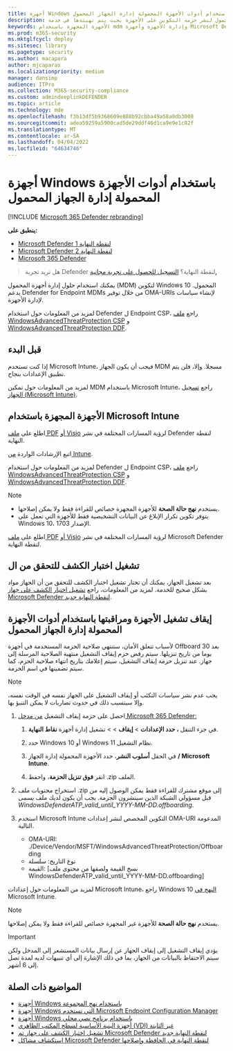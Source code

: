 ```yaml
---
title: أجهزة Windows باستخدام أدوات الأجهزة المحمولة إدارة الجهاز المحمول
description: استخدم أدوات إدارة الجهاز المحمول لنشر حزمة التكوين على الأجهزة بحيث يتم تهيئةها في خدمة Defender for Endpoint.
keywords: الأجهزة المجهزة باستخدام mdm وإدارة الأجهزة وأجهزة Microsoft Defender لنقطة النهاية وأجهزة mdm
ms.prod: m365-security
ms.mktglfcycl: deploy
ms.sitesec: library
ms.pagetype: security
ms.author: macapara
author: mjcaparas
ms.localizationpriority: medium
manager: dansimp
audience: ITPro
ms.collection: M365-security-compliance
ms.custom: admindeeplinkDEFENDER
ms.topic: article
ms.technology: mde
ms.openlocfilehash: f3b13df5b9368609e888b92cbba49a58a0db3008
ms.sourcegitcommit: adea59259a5900cad5de29ddf46d1ca9e9e1c82f
ms.translationtype: MT
ms.contentlocale: ar-SA
ms.lasthandoff: 04/04/2022
ms.locfileid: "64634746"
---
```

# <a name="onboard-windows-devices-using-mobile-device-management-tools"></a>أجهزة Windows باستخدام أدوات الأجهزة المحمولة إدارة الجهاز المحمول

[!INCLUDE [Microsoft 365 Defender rebranding](../../includes/microsoft-defender.md)]

**ينطبق على:**
- [Microsoft Defender لنقطة النهاية 1](https://go.microsoft.com/fwlink/p/?linkid=2154037)
- [Microsoft Defender لنقطة النهاية 2](https://go.microsoft.com/fwlink/p/?linkid=2154037)
- [Microsoft 365 Defender](https://go.microsoft.com/fwlink/?linkid=2118804)

> هل تريد تجربة Defender لنقطة النهاية؟ [التسجيل للحصول على تجربة مجانية.](https://signup.microsoft.com/create-account/signup?products=7f379fee-c4f9-4278-b0a1-e4c8c2fcdf7e&ru=https://aka.ms/MDEp2OpenTrial?ocid=docs-wdatp-configureendpointsmdm-abovefoldlink)

يمكنك استخدام حلول إدارة أجهزة المحمول (MDM) لتكوين Windows 10 المحمول. يدعم Defender for Endpoint MDMs من خلال توفير OMA-URIs لإنشاء سياسات لإدارة الأجهزة.


لمزيد من المعلومات حول استخدام Defender ل Endpoint CSP، راجع [ملف WindowsAdvancedThreatProtection CSP](https://msdn.microsoft.com/library/windows/hardware/mt723296(v=vs.85).aspx) و [WindowsAdvancedThreatProtection DDF](https://msdn.microsoft.com/library/windows/hardware/mt723297(v=vs.85).aspx).

## <a name="before-you-begin"></a>قبل البدء

إذا كنت تستخدم Microsoft Intune، فيجب أن يكون الجهاز MDM مسجلا. وإلا، فلن يتم تطبيق الإعدادات بنجاح.

لمزيد من المعلومات حول تمكين MDM باستخدام Microsoft Intune، راجع [تسجيل الجهاز (Microsoft Intune)](/mem/intune/enrollment/device-enrollment).

## <a name="onboard-devices-using-microsoft-intune"></a>الأجهزة المجهزة باستخدام Microsoft Intune

اطلع على [ملف PDF](https://download.microsoft.com/download/5/6/0/5609001f-b8ae-412f-89eb-643976f6b79c/mde-deployment-strategy.pdf) [أو Visio](https://download.microsoft.com/download/5/6/0/5609001f-b8ae-412f-89eb-643976f6b79c/mde-deployment-strategy.vsdx) لرؤية المسارات المختلفة في نشر Defender لنقطة النهاية.

اتبع الإرشادات الواردة [من Intune](/mem/intune/protect/advanced-threat-protection-configure).

لمزيد من المعلومات حول استخدام Defender ل Endpoint CSP، راجع [ملف WindowsAdvancedThreatProtection CSP](https://msdn.microsoft.com/library/windows/hardware/mt723296(v=vs.85).aspx) و [WindowsAdvancedThreatProtection DDF](https://msdn.microsoft.com/library/windows/hardware/mt723297(v=vs.85).aspx).

> [!NOTE]
>
> - يستخدم **نهج حالة الصحة** للأجهزة المجهزة خصائص للقراءة فقط ولا يمكن إصلاحها.
> - يتوفر تكوين تكرار الإبلاغ عن البيانات التشخيصية فقط للأجهزة التي تعمل على Windows 10، الإصدار 1703.


اطلع على [ملف PDF](https://download.microsoft.com/download/5/6/0/5609001f-b8ae-412f-89eb-643976f6b79c/mde-deployment-strategy.pdf) [أو Visio](https://download.microsoft.com/download/5/6/0/5609001f-b8ae-412f-89eb-643976f6b79c/mde-deployment-strategy.vsdx) لرؤية المسارات المختلفة في نشر Microsoft Defender لنقطة النهاية.

## <a name="run-a-detection-test-to-verify-onboarding"></a>تشغيل اختبار الكشف للتحقق من ال
بعد تشغيل الجهاز، يمكنك أن تختار تشغيل اختبار الكشف للتحقق من أن الجهاز مواد بشكل صحيح للخدمة. لمزيد من المعلومات، راجع [تشغيل اختبار الكشف على جهاز Microsoft Defender لنقطة النهاية جديد](run-detection-test.md).


## <a name="offboard-and-monitor-devices-using-mobile-device-management-tools"></a>إيقاف تشغيل الأجهزة ومراقبتها باستخدام أدوات الأجهزة المحمولة إدارة الجهاز المحمول

لأسباب تتعلق الأمان، ستنتهي صلاحية الحزمة المستخدمة في أجهزة Offboard بعد 30 يوما من تاريخ تنزيلها. سيتم رفض حزم إيقاف التشغيل منتهية الصلاحية المرسلة إلى جهاز. عند تنزيل حزمة إيقاف التشغيل، سيتم إعلامك بتاريخ انتهاء صلاحية الحزم، كما سيتم تضمينها في اسم الحزمة.

> [!NOTE]
> يجب عدم نشر سياسات التكئب أو إيقاف التشغيل على الجهاز نفسه في الوقت نفسه، وإلا سيتسبب ذلك في حدوث تضاربات لا يمكن التنبؤ بها.

1. احصل على حزمة إيقاف التشغيل <a href="https://go.microsoft.com/fwlink/p/?linkid=2077139" target="_blank">من مدخل Microsoft 365 Defender:</a>

   1. في جزء التنقل **، حدد الإعدادات** \> **إيقاف** \>  \> تشغيل إدارة أجهزة **نقاط النهاية**.

   1. حدد Windows 10 أو Windows 11 نظام التشغيل.

   1. في الحقل **أسلوب النشر**، حدد الأجهزة المحمولة إدارة الجهاز **/ Microsoft Intune**.

   1. انقر **فوق تنزيل الحزمة**، واحفظ .zip الملف.

2. استخراج محتويات ملف .zip إلى موقع مشترك للقراءة فقط يمكن الوصول إليه من قبل مسؤولي الشبكة الذين سينشرون الحزمة. يجب أن يكون لديك ملف *يسمى WindowsDefenderATP_valid_until_YYYY-MM-DD.offboarding*.

3. استخدم Microsoft Intune التكوين المخصص لنشر إعدادات OMA-URI المدعومة التالية.
   - OMA-URI: ./Device/Vendor/MSFT/WindowsAdvancedThreatProtection/Offboarding
   - نوع التاريخ: سلسلة
   - القيمة: [نسخ القيمة ولصقها من محتوى ملف WindowsDefenderATP_valid_until_YYYY-MM-DD.offboarding]

لمزيد من المعلومات حول إعدادات Microsoft Intune، راجع Windows 10 [النهج في](/mem/intune/configuration/custom-settings-windows-10) Microsoft Intune.

> [!NOTE]
> يستخدم **نهج حالة الصحة** للأجهزة غير المجهزة خصائص للقراءة فقط ولا يمكن إصلاحها.

> [!IMPORTANT]
> يؤدي إيقاف التشغيل إلى إيقاف الجهاز عن إرسال بيانات المستشعر إلى المدخل ولكن سيتم الاحتفاظ بالبيانات من الجهاز، بما في ذلك الإشارة إلى أي تنبيهات لديه لمدة تصل إلى 6 أشهر.

## <a name="related-topics"></a>المواضيع ذات الصلة
- [أجهزة Windows باستخدام نهج المجموعة](configure-endpoints-gp.md)
- [أجهزة Windows التي تستخدم Microsoft Endpoint Configuration Manager](configure-endpoints-sccm.md)
- [أجهزة Windows باستخدام برنامج نصي محلي](configure-endpoints-script.md)
- [أجهزة البنية الأساسية لسطح المكتب الظاهري (VDI) غير الثابتة](configure-endpoints-vdi.md)
- [تشغيل اختبار الكشف على جهاز تم Microsoft Defender لنقطة النهاية جديد](run-detection-test.md)
- [استكشاف مشاكل Microsoft Defender لنقطة النهاية في الحافظة وإصلاحها](troubleshoot-onboarding.md)
